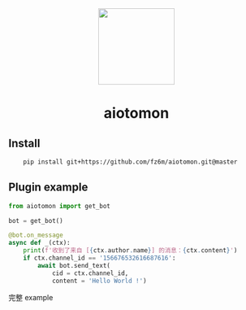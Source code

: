 <div align="center">
<img src = 'https://cdn.jsdelivr.net/gh/fz6m/Private-picgo@moe/img/20200815235527.png' width = '150px' />


# aiotomon


</div>

## Install

```bash
    pip install git+https://github.com/fz6m/aiotomon.git@master
```

## Plugin example

```python
from aiotomon import get_bot

bot = get_bot()

@bot.on_message
async def _(ctx):
    print(f'收到了来自 [{ctx.author.name}] 的消息：{ctx.content}')
    if ctx.channel_id == '156676532616687616':
        await bot.send_text(
            cid = ctx.channel_id, 
            content = 'Hello World !')
```

完整 example